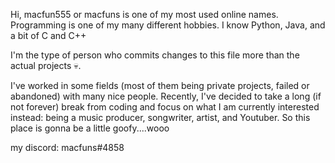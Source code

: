 Hi, macfun555 or macfuns is one of my most used online names. Programming is one of my many different hobbies.
I know Python, Java, and a bit of C and C++

I'm the type of person who commits changes to this file more than the actual projects :skull:.

I've worked in some fields (most of them being private projects, failed or abandoned) with many nice people.
Recently, I've decided to take a long (if not forever) break from coding and focus on what I am currently interested instead: being a music producer, songwriter, artist, and Youtuber. So this place is gonna be a little goofy....wooo

my discord: macfuns#4858
